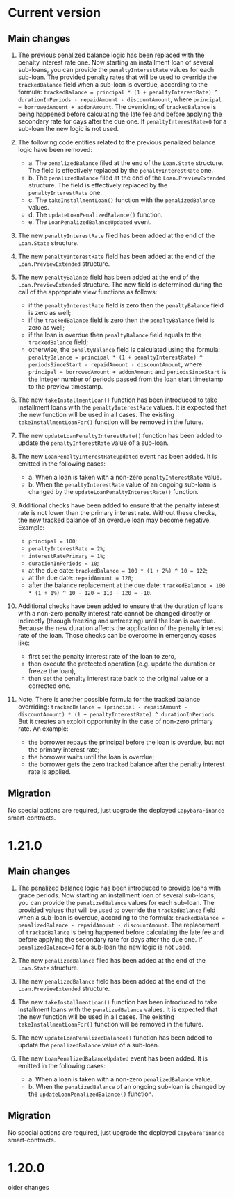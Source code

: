 # Current version

## Main changes

1. The previous penalized balance logic has been replaced with the penalty interest rate one.
   Now starting an installment loan of several sub-loans, you can provide the `penaltyInterestRate` values for each sub-loan. 
   The provided penalty rates that will be used to override the `trackedBalance` field when a sub-loan is overdue,
   according to the formula: `trackedBalance = principal * (1 + penaltyInterestRate) ^ durationInPeriods - repaidAmount - discountAmount`, where `principal = borrowedAmount + addonAmount`.
   The overriding of `trackedBalance` is being happened before calculating the late fee and before applying 
   the secondary rate for days after the due one. If `penaltyInterestRate=0` for a sub-loan the new logic is not used.

2. The following code entities related to the previous penalized balance logic have been removed:
    * a. The `penalizedBalance` filed at the end of the `Loan.State` structure. The field is effectively replaced by the `penaltyInterestRate` one.
    * b. The `penalizedBalance` filed at the end of the `Loan.PreviewExtended` structure. The field is effectively replaced by the `penaltyInterestRate` one.
    * c. The `takeInstallmentLoan()` function with the `penalizedBalance` values.
    * d. The `updateLoanPenalizedBalance()` function.
    * e. The `LoanPenalizedBalanceUpdated` event.

3. The new `penaltyInterestRate` filed has been added at the end of the `Loan.State` structure.

4. The new `penaltyInterestRate` field has been added at the end of the `Loan.PreviewExtended` structure.

5. The new `penaltyBalance` field has been added at the end of the `Loan.PreviewExtended` structure.
   The new field is determined during the call of the appropriate view functions as follows:
    * if the `penaltyInterestRate` field is zero then the `penaltyBalance` field is zero as well;
    * if the `trackedBalance` field is zero then the `penaltyBalance` field is zero as well;
    * if the loan is overdue then `penaltyBalance` field equals to the `trackedBalance` field;
    * otherwise, the `penaltyBalance` field is calculated using the formula: `penaltyBalance = principal * (1 + penaltyInterestRate) ^ periodsSinceStart - repaidAmount - discountAmount`, where `principal = borrowedAmount + addonAmount` and `periodsSinceStart` is the integer number of periods passed from the loan start timestamp to the preview timestamp.

6. The new `takeInstallmentLoan()` function has been introduced to take installment loans with the `penaltyInterestRate` values.
   It is expected that the new function will be used in all cases.
   The existing `takeInstallmentLoanFor()` function will be removed in the future.

7. The new `updateLoanPenaltyInterestRate()` function has been added to update the `penaltyInterestRate`  value of a sub-loan.

8. The new `LoanPenaltyInterestRateUpdated` event has been added. It is emitted in the following cases:
    * a. When a loan is taken with a non-zero `penaltyInterestRate` value.
    * b. When the `penaltyInterestRate` value of an ongoing sub-loan is changed by the `updateLoanPenaltyInterestRate()` function.

9. Additional checks have been added to ensure that the penalty interest rate is not lower than the primary interest rate. 
   Without these checks, the new tracked balance of an overdue loan may become negative. Example:
    * `principal = 100`;
    * `penaltyInterestRate = 2%`;
    * `interestRatePrimary = 1%`;
    * `durationInPeriods = 10`;
    * at the due date: `trackedBalance = 100 * (1 + 2%) ^ 10 = 122`;
    * at the due date: `repaidAmount = 120`;
    * after the balance replacement at the due date: `trackedBalance = 100 * (1 + 1%) ^ 10 - 120 = 110 - 120 = -10`.

10. Additional checks have been added to ensure that the duration of loans with a non-zero penalty interest rate cannot be changed directly or indirectly (through freezing and unfreezing) until the loan is overdue.
Because the new duration affects the application of the penalty interest rate of the loan.
Those checks can be overcome in emergency cases like:
    * first set the penalty interest rate of the loan to zero,
    * then execute the protected operation (e.g. update the duration or freeze the loan),
    * then set the penalty interest rate back to the original value or a corrected one.

11. Note. There is another possible formula for the tracked balance overriding: `trackedBalance = (principal - repaidAmount - discountAmount) * (1 + penaltyInterestRate) ^ durationInPeriods`.
   But it creates an exploit opportunity in the case of non-zero primary rate. An example:
    * the borrower repays the principal before the loan is overdue, but not the primary interest rate;
    * the borrower waits until the loan is overdue;
    * the borrower gets the zero tracked balance after the penalty interest rate is applied.

## Migration

No special actions are required, just upgrade the deployed `CapybaraFinance` smart-contracts.

# 1.21.0

## Main changes

1. The penalized balance logic has been introduced to provide loans with grace periods. Now starting an installment loan of several sub-loans, you can provide the `penalizedBalance` values for each sub-loan. The provided values that will be used to override the `trackedBalance` field when a sub-loan is overdue, according to the formula: `trackedBalance = penalizedBalance - repaidAmount - discountAmount`. The replacement of `trackedBalance` is being happened before calculating the late fee and before applying the secondary rate for days after the due one. If `penalizedBalance=0` for a sub-loan the new logic is not used.

2. The new `penalizedBalance` filed has been added at the end of the `Loan.State` structure.

3. The new `penalizedBalance` field has been added at the end of the `Loan.PreviewExtended` structure.

4. The new `takeInstallmentLoan()` function has been introduced to take installment loans with the `penalizedBalance` values. It is expected that the new function will be used in all cases. The existing `takeInstallmentLoanFor()` function will be removed in the future.

5. The new `updateLoanPenalizedBalance()` function has been added to update the `penalizedBalance`  value of a sub-loan.

6. The new `LoanPenalizedBalanceUpdated` event has been added. It is emitted in the following cases:
    * a. When a loan is taken with a non-zero `penalizedBalance` value.
    * b. When the `penalizedBalance` of an ongoing sub-loan is changed by the `updateLoanPenalizedBalance()` function.

## Migration

No special actions are required, just upgrade the deployed `CapybaraFinance` smart-contracts.

# 1.20.0

older changes
